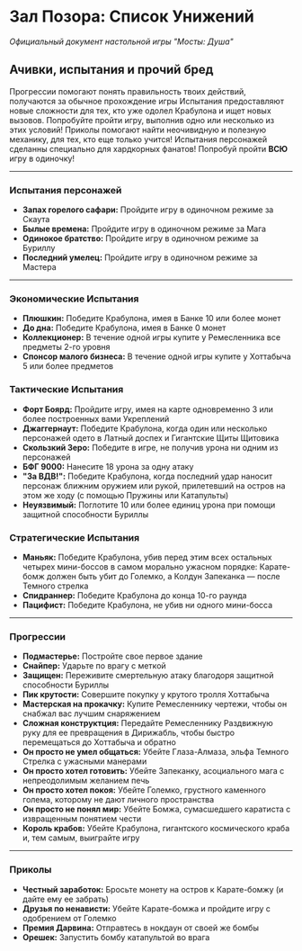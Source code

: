 # Зал Позора: Список Унижений

*Официальный документ настольной игры "Мосты: Душа"*

## Ачивки, испытания и прочий бред

Прогрессии помогают понять правильность твоих действий, получаются за обычное прохождение игры
Испытания предоставляют новые сложности для тех, кто уже одолел Крабулона и ищет новых вызовов. Попробуйте пройти игру, выполнив одно или несколько из этих условий!
Приколы помогают найти неочивидную и полезную механику, для тех, кто еще только учится!
Испытания персонажей сделанны специально для хардкорных фанатов! Попробуй пройти **ВСЮ** игру в одиночку!

---

### Испытания персонажей

*   **Запах горелого сафари:** Пройдите игру в одиночном режиме за Скаута
*   **Былые времена:** Пройдите игру в одиночном режиме за Мага
*   **Одинокое братство:** Пройдите игру в одиночном режиме за Буриллу
*   **Последний умелец:** Пройдите игру в одиночном режиме за Мастера

---

### Экономические Испытания

*   **Плюшкин:** Победите Крабулона, имея в Банке 10 или более монет
*   **До дна:** Победите Крабулона, имея в Банке 0 монет
*   **Коллекционер:** В течение одной игры купите у Ремесленника все предметы 2-го уровня
*   **Спонсор малого бизнеса:** В течение одной игры купите у Хоттабыча 5 или более предметов

### Тактические Испытания

*   **Форт Боярд:** Пройдите игру, имея на карте одновременно 3 или более построенных вами Укреплений
*   **Джаггернаут:** Победите Крабулона, когда один или несколько персонажей одето в Латный доспех и Гигантские Щиты Щитовика
*   **Скользкий Зеро:** Победите в игре, не получив урона ни одним из персонажей
*   **БФГ 9000:** Нанесите 18 урона за одну атаку
*   **"За ВДВ!":** Победите Крабулона, когда последний удар наносит персонаж ближним оружием или рукой, прилетевший на остров на этом же ходу (с помощью Пружины или Катапульты)
*   **Неуязвимый:** Поглотите 10 или более единиц урона при помощи защитной способности Буриллы

### Стратегические Испытания

*   **Маньяк:** Победите Крабулона, убив перед этим всех остальных четырех мини-боссов в самом морально ужасном порядке: Карате-бомж должен быть убит до Големко, а Колдун Запеканка — после Темного стрелка
*   **Спидраннер:** Победите Крабулона до конца 10-го раунда
*   **Пацифист:** Победите Крабулона, не убив ни одного мини-босса

---

### Прогрессии

*   **Подмастерье:** Постройте свое первое здание
*   **Снайпер:** Ударьте по врагу с меткой
*   **Защищен:** Переживите смертельную атаку благодоря защитной способности Буриллы
*   **Пик крутости:** Совершите покупку у крутого тролля Хоттабыча
*   **Мастерская на прокачку:** Купите Ремесленнику чертежи, чтобы он снабжал вас лучшим снаряжением
*   **Сложная конструктция:** Передайте Ремесленнику Раздвижную руку для ее превращения в Дирижабль, чтобы быстро перемещаться до Хоттабыча и обратно
*   **Он просто не умел общаться:** Убейте Глаза-Алмаза, эльфа Темного Стрелка с ужасными манерами
*   **Он просто хотел готовить:** Убейте Запеканку, асоциального мага с непреодолимым желанием печь
*   **Он просто хотел покоя:** Убейте Големко, грустного каменного голема, которому не дают личного пространства
*   **Он просто не понял мир:** Убейте Бомжа, сумасшедшего каратиста с извращенным понятием чести
*   **Король крабов:** Убейте Крабулона, гигантского космического краба и, тем самым, выиграйте игру

---

### Приколы

*   **Честный заработок:** Бросьте монету на остров к Карате-бомжу (и дайте ему ее забрать)
*   **Друзья по ненависти:** Убейте Карате-бомжа и пройдите игру с одобрением от Големко
*   **Премия Дарвина:** Отправтесь в нокдаун от своей же бомбы
*   **Орешек:** Запустить бомбу катапультой во врага
